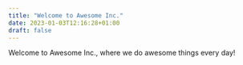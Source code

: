 ```yaml
---
title: "Welcome to Awesome Inc."
date: 2023-01-03T12:16:28+01:00
draft: false
---
```


Welcome to Awesome Inc., where we do awesome things every day!

